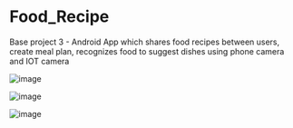 # Food_Recipe
 Base project 3 - Android App which shares food recipes between users, create meal plan, recognizes food to suggest dishes using phone camera and IOT camera 

 ![image](https://github.com/user-attachments/assets/8932b41b-2587-446a-a03e-4104259e9c3c)
 
 ![image](https://github.com/user-attachments/assets/0b824b26-d926-4055-9094-9fada30f810c)
 
![image](https://github.com/user-attachments/assets/f6b69dae-22c1-41d4-bbae-434516c4d088)
